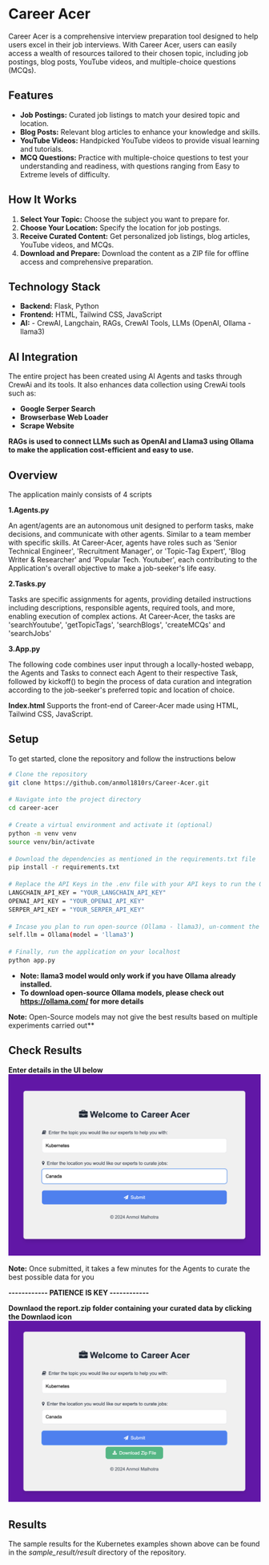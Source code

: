 # Career Acer
Career Acer is a comprehensive interview preparation tool designed to help users excel in their job interviews. With Career Acer, users can easily access a wealth of resources tailored to their chosen topic, including job postings, blog posts, YouTube videos, and multiple-choice questions (MCQs).

## Features
- **Job Postings:** Curated job listings to match your desired topic and location.
- **Blog Posts:** Relevant blog articles to enhance your knowledge and skills.
- **YouTube Videos:** Handpicked YouTube videos to provide visual learning and tutorials.
- **MCQ Questions:** Practice with multiple-choice questions to test your understanding and readiness, with questions ranging from Easy to Extreme levels of difficulty.

## How It Works

1. **Select Your Topic:** Choose the subject you want to prepare for.
2. **Choose Your Location:** Specify the location for job postings.
3. **Receive Curated Content:** Get personalized job listings, blog articles, YouTube videos, and MCQs.
4. **Download and Prepare:** Download the content as a ZIP file for offline access and comprehensive preparation.

## Technology Stack
- **Backend:** Flask, Python
- **Frontend:** HTML, Tailwind CSS, JavaScript
- **AI:** - CrewAI, Langchain, RAGs, CrewAI Tools, LLMs (OpenAI, Ollama - llama3)

## AI Integration
The entire project has been created using AI Agents and tasks through CrewAi and its tools. It also enhances data collection using CrewAi tools such as:
- **Google Serper Search**
- **Browserbase Web Loader**
- **Scrape Website**

**RAGs is used to connect LLMs such as OpenAI and Llama3 using Ollama to make the application cost-efficient and easy to use.**

## Overview
The application mainly consists of 4 scripts

**1.Agents.py**

An agent/agents are an autonomous unit designed to perform tasks, make decisions, and communicate with other agents. Similar to a team member with specific skills.
At Career-Acer, agents have roles such as 'Senior Technical Engineer', 'Recruitment Manager', or 'Topic-Tag Expert', 'Blog Writer & Researcher' and 'Popular Tech. Youtuber', each contributing to the Application's overall objective to make a job-seeker's life easy.

**2.Tasks.py**

Tasks are specific assignments for agents, providing detailed instructions including descriptions, responsible agents, required tools, and more, enabling execution of complex actions.
At Career-Acer, the tasks are 'searchYoutube', 'getTopicTags', 'searchBlogs', 'createMCQs' and 'searchJobs'

**3.App.py**

The following code combines user input through a locally-hosted webapp, the Agents and Tasks to connect each Agent to their respective Task, followed by kickoff() to begin the process of data curation and integration according to the job-seeker's preferred topic and location of choice.

**Index.html**
Supports the front-end of Career-Acer made using HTML, Tailwind CSS, JavaScript.

## Setup
To get started, clone the repository and follow the instructions below

```bash
# Clone the repository
git clone https://github.com/anmol1810rs/Career-Acer.git

# Navigate into the project directory
cd career-acer

# Create a virtual environment and activate it (optional)
python -m venv venv
source venv/bin/activate

# Download the dependencies as mentioned in the requirements.txt file
pip install -r requirements.txt

# Replace the API Keys in the .env file with your API keys to run the OpenAI LLM Model and Serper Search
LANGCHAIN_API_KEY = "YOUR_LANGCHAIN_API_KEY"
OPENAI_API_KEY = "YOUR_OPENAI_API_KEY"
SERPER_API_KEY = "YOUR_SERPER_API_KEY"

# Incase you plan to run open-source (Ollama - llama3), un-comment the following code in agents.py file
self.llm = Ollama(model = 'llama3')

# Finally, run the application on your localhost
python app.py
```
- **Note: llama3 model would only work if you have Ollama already installed.**
- **To download open-source Ollama models, please check out https://ollama.com/ for more details**

**Note:**
Open-Source models may not give the best results based on multiple experiments carried out**

## Check Results

**Enter details in the UI below**
![Welcome Page](images/welcomePage.png)

**Note:**
Once submitted, it takes a few minutes for the Agents to curate the best possible data for you

**------------ PATIENCE IS KEY ------------**

**Downlaod the report.zip folder containing your curated data by clicking the Downlaod icon**
![Welcome Page](images/downloadZip.png)

## Results
The sample results for the Kubernetes examples shown above can be found in the *sample_result/result* directory of the repository.
